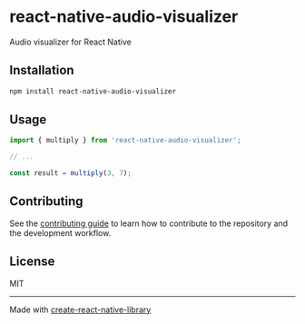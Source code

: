 # react-native-audio-visualizer

Audio visualizer for React Native

## Installation

```sh
npm install react-native-audio-visualizer
```

## Usage


```js
import { multiply } from 'react-native-audio-visualizer';

// ...

const result = multiply(3, 7);
```

## Contributing

See the [contributing guide](CONTRIBUTING.md) to learn how to contribute to the repository and the development workflow.

## License

MIT

---

Made with [create-react-native-library](https://github.com/callstack/react-native-builder-bob)
